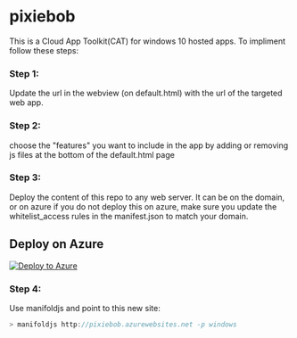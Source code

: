 # pixiebob
This is a Cloud App Toolkit(CAT) for windows 10 hosted apps.  To impliment follow these steps:

### Step 1: 
Update the url in the webview (on default.html) with the url of the targeted web app.

### Step 2:
choose the "features" you want to include in the app by adding or removing js files at the bottom of the default.html page

### Step 3:
Deploy the content of this repo to any web server.  It can be on the domain, or on azure  if you do not deploy this on azure, make sure you update the whitelist_access rules in the manifest.json to match your domain.


## Deploy on Azure  
 [![Deploy to Azure](http://azuredeploy.net/deploybutton.png)](https://azuredeploy.net/)  
 
### Step 4:
 Use manifoldjs and point to this new site:
 
 ```javascript
 > manifoldjs http://pixiebob.azurewebsites.net -p windows
 
 ```
